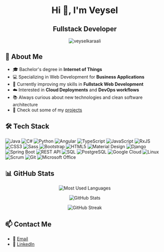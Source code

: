 <h1 align="center">Hi 👋, I'm Veysel</h1>
<h2 align="center">Fullstack Developer</h2>

<p align="center">
  <img src="https://komarev.com/ghpvc/?username=veyselkaraali&label=Profile%20views&color=0e75b6&style=flat" alt="veyselkaraali" />
</p>

## 🚀 About Me

- 🎓 Bachelor's degree in **Internet of Things**
- 💻 Specializing in Web Development for **Business Applications**
- 🌱 Currently improving my skills in **Fullstack Web Development**
- ☁️ Interested in **Cloud Deployments** and **DevOps workflows**
- 📚 Always curious about new technologies and clean software architecture
- 🔗 Check out some of my [projects](https://veysel-karaali.com/#projects)

## 🛠️ Tech Stack

![Java](https://img.shields.io/badge/Java-ED8B00?style=for-the-badge&logo=java&logoColor=white)
![C#](https://img.shields.io/badge/C%23-239120?style=for-the-badge&logo=c-sharp&logoColor=white)
![Python](https://img.shields.io/badge/Python-3776AB?style=for-the-badge&logo=python&logoColor=white)
![Angular](https://img.shields.io/badge/Angular-DD0031?style=for-the-badge&logo=angular&logoColor=white)
![TypeScript](https://img.shields.io/badge/TypeScript-3178C6?style=for-the-badge&logo=typescript&logoColor=white)
![JavaScript](https://img.shields.io/badge/JavaScript-F7DF1E?style=for-the-badge&logo=javascript&logoColor=black)
![RxJS](https://img.shields.io/badge/RxJS-B7178C?style=for-the-badge&logo=reactivex&logoColor=white)
![CSS3](https://img.shields.io/badge/CSS3-1572B6?style=for-the-badge&logo=css3&logoColor=white)
![Sass](https://img.shields.io/badge/Sass-CC6699?style=for-the-badge&logo=sass&logoColor=white)
![Bootstrap](https://img.shields.io/badge/Bootstrap-7952B3?style=for-the-badge&logo=bootstrap&logoColor=white)
![HTML5](https://img.shields.io/badge/HTML5-E34F26?style=for-the-badge&logo=html5&logoColor=white)
![Material Design](https://img.shields.io/badge/Material_Design-757575?style=for-the-badge&logo=materialdesign&logoColor=white)
![Django](https://img.shields.io/badge/Django-092E20?style=for-the-badge&logo=django&logoColor=white)
![Spring Boot](https://img.shields.io/badge/Spring_Boot-6DB33F?style=for-the-badge&logo=spring-boot&logoColor=white)
![REST API](https://img.shields.io/badge/REST%20API-FF6F00?style=for-the-badge&logo=api&logoColor=white)
![SQL](https://img.shields.io/badge/SQL-4479A1?style=for-the-badge&logo=&logoColor=white)
![PostgreSQL](https://img.shields.io/badge/PostgreSQL-336791?style=for-the-badge&logo=postgresql&logoColor=white)
![Google Cloud](https://img.shields.io/badge/Google%20Cloud-4285F4?style=for-the-badge&logo=google-cloud&logoColor=white)
![Linux](https://img.shields.io/badge/Linux-FCC624?style=for-the-badge&logo=linux&logoColor=black)
![Scrum](https://img.shields.io/badge/Scrum-000000?style=for-the-badge&logo=scrumalliance&logoColor=white)
![Git](https://img.shields.io/badge/Git-F05032?style=for-the-badge&logo=git&logoColor=white)
![Microsoft Office](https://img.shields.io/badge/Microsoft_Office-D83B01?style=for-the-badge&logo=microsoftoffice&logoColor=white)

## 📊 GitHub Stats

<p align="center">
  <img src="https://github-readme-stats.vercel.app/api/top-langs/?username=veyselkaraali&layout=compact&theme=dark&locale=en" alt="Most Used Languages" />
</p>

<p align="center">
  <img src="https://github-readme-stats.vercel.app/api?username=veyselkaraali&show_icons=true&theme=dark&locale=en" alt="GitHub Stats" />
</p>

<p align="center">
  <img src="https://github-readme-streak-stats.herokuapp.com/?user=veyselkaraali&theme=dark&locale=en" alt="GitHub Streak" />
</p>

## 📫 Contact Me

- 📧 [Email](mail@veysel-karaali.com)
- 💼 [LinkedIn](https://www.linkedin.com/in/veysel-karaali-9a980934a/)
